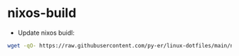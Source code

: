 # nixos-build

 - Update nixos buidl:
 ```bash
wget -qO- https://raw.githubusercontent.com/py-er/linux-dotfiles/main/nixos-build/update.sh | bash
 ```
